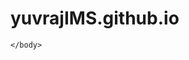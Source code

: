 # yuvrajIMS.github.io

<!DOCTYPE html>
<html lang="en">
	<head>
		<meta charset="UTF-8">
		<title></title>
	</head>
	<body>
		
	</body>
</html>
